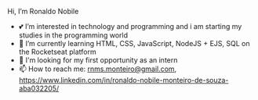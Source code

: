  Hi, I’m Ronaldo Nobile
- 💕 I’m interested in technology and programming and i am starting my studies in the programming world 
- 🌱 I’m currently learning HTML, CSS, JavaScript, NodeJS + EJS, SQL on the Rocketseat platform
- 💞️ I'm looking for my first opportunity as an intern
- 📫 How to reach me: rnms.monteiro@gmail.com, https://www.linkedin.com/in/ronaldo-nobile-monteiro-de-souza-aba032205/

<!---
ronaldonobile/ronaldonobile is a ✨ special ✨ repository because its `README.md` (this file) appears on your GitHub profile.
You can click the Preview link to take a look at your changes.
--->
